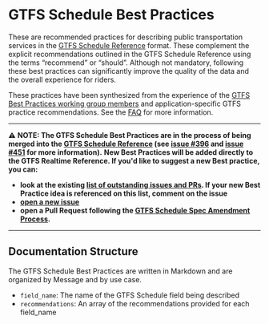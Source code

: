 # GTFS Schedule Best Practices

These are recommended practices for describing public transportation services in the [GTFS Schedule Reference](../spec/en/reference.md) format. These complement the explicit recommendations outlined in the GTFS Schedule Reference using the terms “recommend” or “should”. Although not mandatory, following these best practices can significantly improve the quality of the data and the overall experience for riders.

These practices have been synthesized from the experience of the [GTFS Best Practices working group members](https://gtfs.org/schedule/best-practices/#gtfs-best-practices-working-group) and application-specific GTFS practice recommendations. See the [FAQ](https://gtfs.org/schedule/best-practices/#frequently-asked-questions-faq) for more information.

---
⚠️ **NOTE: The GTFS Schedule Best Practices are in the process of being merged into the [GTFS Schedule Reference](../spec/en/reference.md) (see [issue #396](https://github.com/google/transit/issues/396) and [issue #451](https://github.com/google/transit/issues/451) for more information).**
**New Best Practices will be added directly to the GTFS Realtime Reference. If you'd like to suggest a new Best practice, you can:**
- **look at the existing [list of outstanding issues and PRs](https://github.com/google/transit/issues/421). If your new Best Practice idea is referenced on this list, comment on the issue**
- **[open a new issue](https://github.com/google/transit/issues/new/choose)**
- **open a Pull Request following the [GTFS Schedule Spec Amendment Process](https://gtfs.org/schedule/process/).**
---


## Documentation Structure

The GTFS Schedule Best Practices are written in Markdown and are organized by Message and by use case.

* `field_name`: The name of the GTFS Schedule field being described
* `recommendations`: An array of the recommendations provided for each field_name

